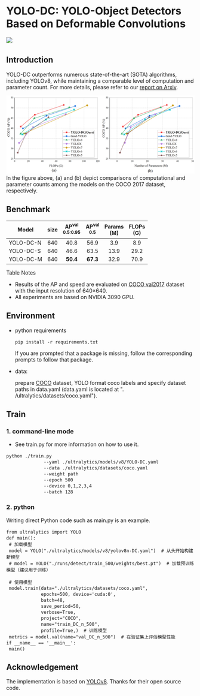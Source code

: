 # YOLO-DC: YOLO-Object Detectors Based on Deformable Convolutions
<img src="images/compare.png" width="1000" >

## Introduction
YOLO-DC outperforms numerous state-of-the-art (SOTA) algorithms, including YOLOv8, while maintaining a comparable level of computation and parameter count.
For more details, please refer to our [report on Arxiv](https://arxiv.org/abs/2107.08430).

<img src="images/coco-compar-nsm-Para.png" width="1000" >
In the figure above, (a) and (b) depict comparisons of computational and parameter counts among the models on the COCO 2017 dataset, respectively.

## Benchmark

|Model |size |AP<sup>val<br>0.5:0.95 |AP<sup>val<br>0.5 | Params<br>(M) |FLOPs<br>(G)|
| ------        |:---: | :---:    | :---:       |:---:  | :---: |
|YOLO-DC-N   |640  |40.8 |56.9     |3.9 | 8.9 |
|YOLO-DC-S   |640  |46.6 |63.5     |13.9 | 29.2 |
|YOLO-DC-M   |640  |**50.4** |**67.3**     |32.9 | 70.9 |

Table Notes

- Results of the AP and speed are evaluated on [COCO val2017](https://cocodataset.org/#download) dataset with the input
  resolution of 640×640.
- All experiments are based on NVIDIA 3090 GPU.

## Environment

- python requirements

  ```shell
  pip install -r requirements.txt
  ```
  If you are prompted that a package is missing, follow the corresponding prompts to follow that package.
- data:

  prepare [COCO](http://cocodataset.org)
  dataset, YOLO format coco labels and
  specify dataset paths in data.yaml (data.yaml is located at ". /ultralytics/datasets/coco.yaml").

## Train

  ### 1. command-line mode
  - See train.py for more information on how to use it.

  ```shell
  python ./train.py 
                --yaml ./ultralytics/models/v8/YOLO-DC.yaml
                --data ./ultralytics/datasets/coco.yaml
                --weight path
                --epoch 500 
                --device 0,1,2,3,4
                --batch 128
  ```
  ### 2. python
  Writing direct Python code such as main.py is an example.
   ```shell
from ultralytics import YOLO
def main():
    # 加载模型
    model = YOLO("./ultralytics/models/v8/yolov8n-DC.yaml")  # 从头开始构建新模型
    # model = YOLO("./runs/detect/train_500/weights/best.pt")  # 加载预训练模型（建议用于训练）

    # 使用模型
    model.train(data="./ultralytics/datasets/coco.yaml",
                epochs=500, device='cuda:0',
                batch=48,
                save_period=50,
                verbose=True,
                project="COCO",
                name="train_DC_n_500",
                profile=True,)  # 训练模型
    metrics = model.val(name="val_DC_n_500")  # 在验证集上评估模型性能
if __name__ == '__main__':
    main()

  ```


## Acknowledgement

The implementation is based on [YOLOv8](https://github.com/ultralytics/ultralytics). Thanks for their open source code.

